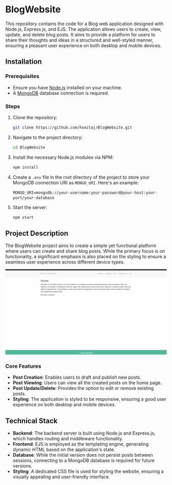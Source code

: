 # BlogWebsite

This repository contains the code for a Blog web application designed with Node.js, Express.js, and EJS. The application allows users to create, view, update, and delete blog posts. It aims to provide a platform for users to share their thoughts and ideas in a structured and well-styled manner, ensuring a pleasant user experience on both desktop and mobile devices.

## Installation

### Prerequisites
- Ensure you have [Node.js](https://nodejs.org/en/) installed on your machine.
- A [MongoDB](https://www.mongodb.com/) database connection is required.

### Steps
1. Clone the repository:
   ```bash
   git clone https://github.com/hseitaj/BlogWebsite.git
   ```
2. Navigate to the project directory:
   ```bash
   cd BlogWebsite
   ```
3. Install the necessary Node.js modules via NPM:
   ```bash
   npm install
   ```
4. Create a `.env` file in the root directory of the project to store your MongoDB connection URI as `MONGO_URI`. Here's an example:
   ```env
   MONGO_URI=mongodb://your-username:your-password@your-host:your-port/your-database
   ```
5. Start the server:
   ```bash
   npm start
   ```

## Project Description

The BlogWebsite project aims to create a simple yet functional platform where users can create and share blog posts. While the primary focus is on functionality, a significant emphasis is also placed on the styling to ensure a seamless user experience across different device types.

![Animation](https://github.com/hseitaj/BlogWebsite/blob/CMPSC/public/css/blogwebsite.gif)


### Core Features

- **Post Creation**: Enables users to draft and publish new posts.
- **Post Viewing**: Users can view all the created posts on the home page.
- **Post Update/Delete**: Provides the option to edit or remove existing posts.
- **Styling**: The application is styled to be responsive, ensuring a good user experience on both desktop and mobile devices.

## Technical Stack

- **Backend**: The backend server is built using Node.js and Express.js, which handles routing and middleware functionality.
- **Frontend**: EJS is employed as the templating engine, generating dynamic HTML based on the application's state.
- **Database**: While the initial version does not persist posts between sessions, connecting to a MongoDB database is required for future versions.
- **Styling**: A dedicated CSS file is used for styling the website, ensuring a visually appealing and user-friendly interface.
